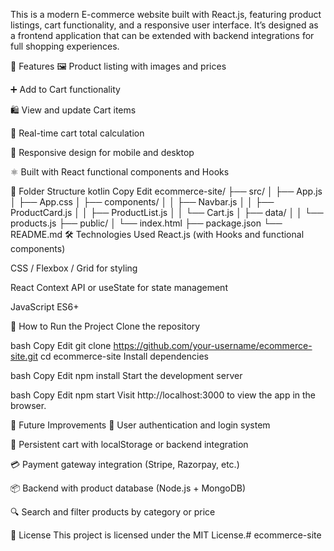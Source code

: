 This is a modern E-commerce website built with React.js, featuring product listings, cart functionality, and a responsive user interface. It’s designed as a frontend application that can be extended with backend integrations for full shopping experiences.

🚀 Features
🖼️ Product listing with images and prices

➕ Add to Cart functionality

🛍️ View and update Cart items

🧮 Real-time cart total calculation

📱 Responsive design for mobile and desktop

⚛️ Built with React functional components and Hooks

📁 Folder Structure
kotlin
Copy
Edit
ecommerce-site/
├── src/
│   ├── App.js
│   ├── App.css
│   ├── components/
│   │   ├── Navbar.js
│   │   ├── ProductCard.js
│   │   ├── ProductList.js
│   │   └── Cart.js
│   ├── data/
│   │   └── products.js
├── public/
│   └── index.html
├── package.json
└── README.md
🛠️ Technologies Used
React.js (with Hooks and functional components)

CSS / Flexbox / Grid for styling

React Context API or useState for state management

JavaScript ES6+

🔧 How to Run the Project
Clone the repository

bash
Copy
Edit
git clone https://github.com/your-username/ecommerce-site.git
cd ecommerce-site
Install dependencies

bash
Copy
Edit
npm install
Start the development server

bash
Copy
Edit
npm start
Visit http://localhost:3000 to view the app in the browser.

📌 Future Improvements
🔐 User authentication and login system

🛒 Persistent cart with localStorage or backend integration

💳 Payment gateway integration (Stripe, Razorpay, etc.)

📦 Backend with product database (Node.js + MongoDB)

🔍 Search and filter products by category or price

📄 License
This project is licensed under the MIT License.# ecommerce-site

